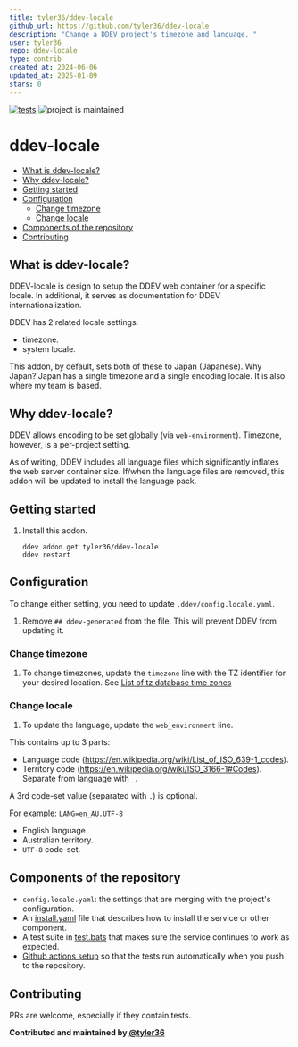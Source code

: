 ```yaml
---
title: tyler36/ddev-locale
github_url: https://github.com/tyler36/ddev-locale
description: "Change a DDEV project's timezone and language. "
user: tyler36
repo: ddev-locale
type: contrib
created_at: 2024-06-06
updated_at: 2025-01-09
stars: 0
---
```


[![tests](https://github.com/tyler36/ddev-locale/actions/workflows/tests.yml/badge.svg)](https://github.com/tyler36/ddev-locale/actions/workflows/tests.yml) ![project is maintained](https://img.shields.io/maintenance/yes/2026.svg)

# ddev-locale <!-- omit in toc -->

- [What is ddev-locale?](#what-is-ddev-locale)
- [Why ddev-locale?](#why-ddev-locale)
- [Getting started](#getting-started)
- [Configuration](#configuration)
  - [Change timezone](#change-timezone)
  - [Change locale](#change-locale)
- [Components of the repository](#components-of-the-repository)
- [Contributing](#contributing)

## What is ddev-locale?

DDEV-locale is design to setup the DDEV web container for a specific locale.
In additional, it serves as documentation for DDEV internationalization.

DDEV has 2 related locale settings:

- timezone.
- system locale.

This addon, by default, sets both of these to Japan (Japanese).
Why Japan? Japan has a single timezone and a single encoding locale. It is also where my team is based.

## Why ddev-locale?

DDEV allows encoding to be set globally (via `web-environment`).
Timezone, however, is a per-project setting.

As of writing, DDEV includes all language files which significantly inflates the web server container size.
If/when the language files are removed, this addon will be updated to install the language pack.

## Getting started

1. Install this addon.

    ```shell
    ddev addon get tyler36/ddev-locale
    ddev restart
    ```

## Configuration

To change either setting, you need to update `.ddev/config.locale.yaml`.

1. Remove `## ddev-generated` from the file. This will prevent DDEV from updating it.

### Change timezone

1. To change timezones, update the `timezone` line with the TZ identifier for your desired location.
    See [List of tz database time zones](https://en.wikipedia.org/wiki/List_of_tz_database_time_zones)

### Change locale

1. To update the language, update the `web_environment` line.

This contains up to 3 parts:

- Language code (<https://en.wikipedia.org/wiki/List_of_ISO_639-1_codes>).
- Territory code (<https://en.wikipedia.org/wiki/ISO_3166-1#Codes>). Separate from language with `_`.

A 3rd code-set value (separated with `.`) is optional.

For example: `LANG=en_AU.UTF-8`

- English language.
- Australian territory.
- `UTF-8` code-set.

## Components of the repository

- `config.locale.yaml`: the settings that are merging with the project's configuration.
- An [install.yaml](https://github.com/tyler36/ddev-locale/blob/main/install.yaml) file that describes how to install the service or other component.
- A test suite in [test.bats](tests/test.bats) that makes sure the service continues to work as expected.
- [Github actions setup](https://github.com/tyler36/ddev-locale/blob/main/.github/workflows/tests.yml) so that the tests run automatically when you push to the repository.

## Contributing

PRs are welcome, especially if they contain tests.

**Contributed and maintained by [@tyler36](https://github.com/tyler36)**
